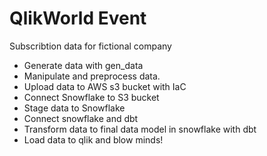 # QlikWorld Event
Subscribtion data for fictional company

- Generate data with gen_data
- Manipulate and preprocess data.
- Upload data to AWS s3 bucket with IaC
- Connect Snowflake to S3 bucket
- Stage data to Snowflake
- Connect snowflake and dbt
- Transform data to final data model in snowflake with dbt
- Load data to qlik and blow minds! 